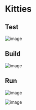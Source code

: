 # Kitties

## Test

![image](https://github.com/xusanduo08/substrate-node/assets/17930163/6c00ae87-c68a-4604-be30-5a3d34808b74)

## Build

![image](https://github.com/xusanduo08/substrate-node/assets/17930163/b7ebe938-04e4-4597-a691-27790e39040f)

## Run

![image](https://github.com/xusanduo08/substrate-node/assets/17930163/621c9045-9b64-4bb8-84fa-d6e9ca87354e)

![image](https://github.com/xusanduo08/substrate-node/assets/17930163/93e58daa-defd-4917-86e0-1923246355ba)
